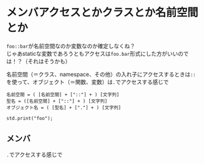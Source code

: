 # メンバアクセスとかクラスとか名前空間とか
`foo::bar`が名前空間なのか変数なのか確定しなくね？  
じゃあstaticな変数であろうともアクセスは`foo.bar`形式にした方がいいのでは！？（それはそうかも）

名前空間（＝クラス、namespace、その他）の入れ子にアクセスするときは`::`を使って、オブジェクト（＝関数、変数）は`.`でアクセスする感じで

```
名前空間 = ( [名前空間] + ["::"] + ) [文字列]
型名 = ([名前空間] + ["::"] + ) [文字列]
オブジェクト名 = ( [型名] + ["."] + ) [文字列]  
```

```
std.print("foo");
```

## メンバ
`.`でアクセスする感じで
